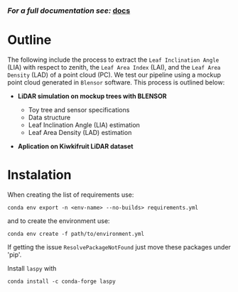 
### *For a full documentation see:* [docs](https://qmxp55.github.io/planttech)
# Outline

The following include the process to extract the `Leaf Inclination Angle` (LIA) with respect to zenith, the `Leaf Area Index` (LAI), and the `Leaf Area Density` (LAD) of a point cloud (PC). We test our pipeline using a mockup point cloud generated in `Blensor` software. This process is outlined below:

- **LiDAR simulation on mockup trees with BLENSOR**
    - Toy tree and sensor specifications
    - Data structure
    - Leaf Inclination Angle (LIA) estimation
    - Leaf Area Density (LAD) estimation
  
- **Aplication on Kiwkifruit LiDAR dataset**



# Instalation

When creating the list of requirements use:

```
conda env export -n <env-name> --no-builds> requirements.yml
```

and to create the environment use:

```
conda env create -f path/to/environment.yml
```

If getting the issue `ResolvePackageNotFound` just move these packages under 'pip'.

Install `laspy` with

```
conda install -c conda-forge laspy
```